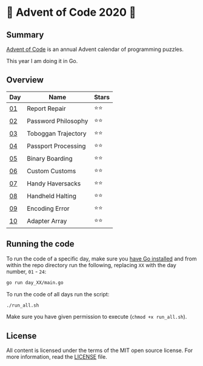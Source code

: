 # 🎄 Advent of Code 2020 🎄

## Summary

[Advent of Code](http://adventofcode.com/) is an annual Advent calendar of programming puzzles.

This year I am doing it in Go.

## Overview

|Day|Name|Stars|
|---|---|---|
|[01](https://adventofcode.com/2020/day/1)|Report Repair|⭐⭐|
|[02](https://adventofcode.com/2020/day/2)|Password Philosophy|⭐⭐|
|[03](https://adventofcode.com/2020/day/3)|Toboggan Trajectory|⭐⭐|
|[04](https://adventofcode.com/2020/day/4)|Passport Processing|⭐⭐|
|[05](https://adventofcode.com/2020/day/5)|Binary Boarding|⭐⭐|
|[06](https://adventofcode.com/2020/day/6)|Custom Customs|⭐⭐|
|[07](https://adventofcode.com/2020/day/7)|Handy Haversacks|⭐⭐|
|[08](https://adventofcode.com/2020/day/8)|Handheld Halting|⭐⭐|
|[09](https://adventofcode.com/2020/day/9)|Encoding Error|⭐⭐|
|[10](https://adventofcode.com/2020/day/10)|Adapter Array|⭐⭐|

## Running the code

To run the code of a specific day, make sure you [have Go installed](https://golang.org/doc/install) and from within the repo directory run the following, replacing `XX` with the day number, `01` - `24`:

```sh
go run day_XX/main.go
```

To run the code of all days run the script:

```sh
./run_all.sh
```

Make sure you have given permission to execute (`chmod +x run_all.sh`).

## License

All content is licensed under the terms of the MIT open source license. For more information, read the [LICENSE](LICENSE) file.
